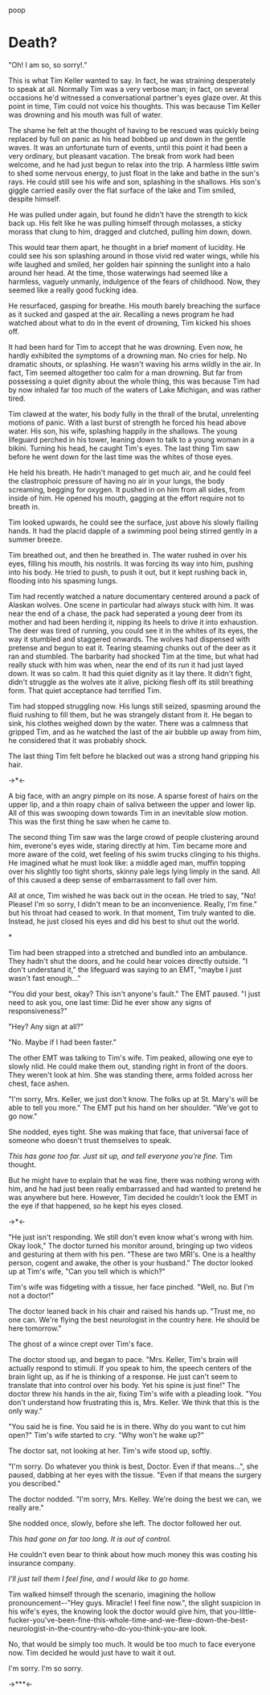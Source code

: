 poop
# Death?

"Oh! I am so, so sorry!."

This is what Tim Keller wanted to say. In fact, he was straining desperately to speak at all. Normally Tim was a very verbose man; in fact, on several occasions he'd witnessed a conversational partner's eyes glaze over. At this point in time, Tim could not voice his thoughts. This was because Tim Keller was drowning and his mouth was full of water.

The shame he felt at the thought of having to be rescued was quickly being replaced by full on panic as his head bobbed up and down in the gentle waves.
It was an unfortunate turn of events, until this point it had been a very ordinary, but pleasant vacation. The break from work had been welcome, and he had just begun to relax into the trip. A harmless little swim to shed some nervous energy, to just float in the lake and bathe in the sun's rays. He could still see his wife and son, splashing in the shallows. His son's giggle carried easily over the flat surface of the lake and Tim smiled, despite himself.


He was pulled under again, but found he didn't have the strength to kick back up. His felt like he was pulling himself through molasses, a sticky morass that clung to him, dragged and clutched, pulling him down, down.

This would tear them apart, he thought in a brief moment of lucidity. He could see his son splashing around in those vivid red water wings, while his wife laughed and smiled, her golden hair spinning the sunlight into a halo around her head. At the time, those waterwings had seemed like a harmless, vaguely unmanly, indulgence of the fears of childhood. Now, they seemed like a really good fucking idea.


He resurfaced, gasping for breathe. His mouth barely breaching the surface as it sucked and gasped at the air. Recalling a news program he had watched about what to do in the event of drowning, Tim kicked his shoes off.


It had been hard for Tim to accept that he was drowning. Even now, he hardly exhibited the symptoms of a drowning man. No cries for help. No dramatic shouts, or splashing. He wasn't waving his arms wildly in the air. In fact, Tim seemed altogether too calm for a man drowning. But far from possessing a quiet dignity about the whole thing, this was because Tim had by now inhaled far too much of the waters of Lake Michigan, and was rather tired.

Tim clawed at the water, his body fully in the thrall of the brutal, unrelenting motions of panic. With a last burst of strength he forced his head above water. His son, his wife, splashing happily in the shallows. The young lifeguard perched in his tower, leaning down to talk to a young woman in a bikini. Turning his head, he caught Tim's eyes. The last thing Tim saw before he went down for the last time was the whites of those eyes. 

He held his breath. He hadn't managed to get much air, and he could feel the clastrophoic pressure of having no air in your lungs, the body screaming, begging for oxygen. It pushed in on him from all sides, from inside of him. He opened his mouth, gagging at the effort require not to breath in.  


Tim looked upwards, he could see the surface, just above his slowly flailing hands. It had the placid dapple of a swimming pool being stirred gently in a summer breeze.

Tim breathed out, and then he breathed in. The water rushed in over his eyes, filling his mouth, his nostrils. It was forcing its way into him, pushing into his body. He tried to push, to push it out, but it kept rushing back in, flooding into his spasming lungs. 


Tim had recently watched a nature documentary centered around a pack of Alaskan wolves. One scene in particular had always stuck with him. It was near the end of a chase, the pack had seperated a young deer from its mother and had been herding it, nipping its heels to drive it into exhaustion. The deer was tired of running, you could see it in the whites of its eyes, the way it stumbled and staggered onwards. The wolves had dispensed with pretense and begun to eat it. Tearing steaming chunks out of the deer as it ran and stumbled. The barbarity had shocked Tim at the time, but what had really stuck with him was when, near the end of its run it had just layed down. It was so calm. It had this quiet dignity as it lay there. It didn't fight, didn't struggle as the wolves ate it alive, picking flesh off its still breathing form. That quiet acceptance had terrified Tim. 

Tim had stopped struggling now. His lungs still seized, spasming around the fluid rushing to fill them, but he was strangely distant from it. He began to sink, his clothes weighed down by the water. There was a calmness that gripped Tim, and as he watched the last of the air bubble up away from him, he considered that it was probably shock.

The last thing Tim felt before he blacked out was a strong hand gripping his hair.

->\*<-

A big face, with an angry pimple on its nose. A sparse forest of hairs on the upper lip, and a thin roapy chain of saliva between the upper and lower lip. All of this was swooping down towards Tim in an inevitable slow motion. This was the first thing he saw when he came to.

The second thing Tim saw was the large crowd of people clustering around him, everone's eyes wide, staring directly at him. Tim became more and more aware of the cold, wet feeling of his swim trucks clinging to his thighs. He imagined what he must look like: a middle aged man, muffin topping over his slightly too tight shorts, skinny pale legs lying limply in the sand. All of this caused a deep sense of embarrassment to fall over him. 

All at once, Tim wished he was back out in the ocean.
He tried to say, "No! Please! I'm so sorry, I didn't mean to be an inconvenience. Really, I'm fine." but his throat had ceased to work. In that moment, Tim truly wanted to die. Instead, he just closed his eyes and did his best to shut out the world.

\*

Tim had been strapped into a stretched and bundled into an ambulance. They hadn't shut the doors, and he could hear voices directly outside.
"I don't understand it," the lifeguard was saying to an EMT, "maybe I just wasn't fast enough..."

"You did your best, okay? This isn't anyone's fault." The EMT paused. "I just need to ask you, one last time: Did he ever show any signs of responsiveness?"


"Hey? Any sign at all?"

"No. Maybe if I had been faster."

The other EMT was talking to Tim's wife. Tim peaked, allowing one eye to slowly nlid. He could make them out, standing right in front of the doors. They weren't look at him. She was standing there, arms folded across her chest, face ashen.

"I'm sorry, Mrs. Keller, we just don't know. The folks up at St. Mary's will be able to tell you more." The EMT put his hand on her shoulder. "We've got to go now."

She nodded, eyes tight. She was making that face, that universal face of someone who doesn't trust themselves to speak.


*This has gone too far. Just sit up, and tell everyone you're fine.* Tim thought.

But he might have to explain that he was fine, there was nothing wrong with him, and he had just been really embarrassed and had wanted to pretend he was anywhere but here. However, Tim decided he couldn't look the EMT in the eye if that happened, so he kept his eyes closed.

->\*<-

"He just isn't responding. We still don't even know what's wrong with him. Okay look," The doctor turned his monitor around, bringing up two videos and gesturing at them with his pen. "These are two MRI's. One is a healthy person, cogent and awake, the other is your husband." The doctor looked up at Tim's wife, "Can you tell which is which?"

Tim's wife was fidgeting with a tissue, her face pinched. 
"Well, no. But I'm not a doctor!"

The doctor leaned back in his chair and raised his hands up. 
"Trust me, no one can. We're flying the best neurologist in the country here. He should be here tomorrow."

The ghost of a wince crept over Tim's face.

The doctor stood up, and began to pace. 
"Mrs. Keller, Tim's brain will actually respond to stimuli. If you speak to him, the speech centers of the brain light up, as if he is thinking of a response. He just can't seem to translate that into control over his body. Yet his spine is just fine!" The doctor threw his hands in the air, fixing Tim's wife with a pleading look. "You don't understand how frustrating this is, Mrs. Keller. We think that this is the only way."

"You said he is fine. You said he is in there. Why do you want to cut him open?" Tim's wife started to cry. "Why won't he wake up?"

The doctor sat, not looking at her. Tim's wife stood up, softly.

"I'm sorry. Do whatever you think is best, Doctor. Even if that means...", she paused, dabbing at her eyes with the tissue. "Even if that means the surgery you described."

The doctor nodded. "I'm sorry, Mrs. Kelley. We're doing the best we can, we really are."

She nodded once, slowly, before she left. The doctor followed her out.


*This had gone on far too long. It is out of control.*

He couldn't even bear to think about how much money this was costing his insurance company. 

*I'll just tell them I feel fine, and I would like to go home.*

Tim walked himself through the scenario, imagining the hollow pronouncement--"Hey guys. Miracle! I feel fine now.", the slight suspicion in his wife's eyes, the knowing look the doctor would give him, that you-little-fucker-you've-been-fine-this-whole-time-and-we-flew-down-the-best-neurologist-in-the-country-who-do-you-think-you-are look.

No, that would be simply too much. It would be too much to face everyone now. Tim decided he would just have to wait it out.

I'm sorry. I'm so sorry.


->\*\*\*<-


